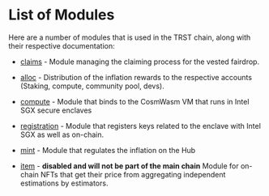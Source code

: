<!--
order: 0
-->

# List of Modules

Here are a number of modules that is used in the TRST chain, along with their respective documentation:

- [claims](claims/spec/README.md) - Module managing the claiming process for the vested fairdrop.
- [alloc](alloc/spec/README.md) - Distribution of the inflation rewards to the respective  accounts (Staking, compute, community pool, devs).
- [compute](compute/README.md) - Module that binds to the CosmWasm VM that runs in Intel SGX secure enclaves
- [registration](compute/README.md) - Module that registers keys related to the enclave with Intel SGX as well as on-chain. 
- [mint](mint/README.md) - Module that regulates the inflation on the Hub

- [item](compute/README.md) - **disabled and will not be part of the main chain** Module for on-chain NFTs that get their price from aggregating independent estimations by estimators. 